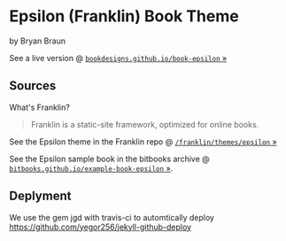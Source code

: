 # Epsilon (Franklin) Book Theme

by Bryan Braun


See a live version @ [`bookdesigns.github.io/book-epsilon` »](http://bookdesigns.github.io/book-epsilon)



## Sources

What's Franklin?

> Franklin is a static-site framework, optimized for online books.

See the Epsilon theme in the Franklin repo @ [`/franklin/themes/epsilon` »](https://github.com/bryanbraun/franklin/tree/master/source/themes/epsilon)

See the Epsilon sample book in the bitbooks archive @ [`bitbooks.github.io/example-book-epsilon` »](http://bitbooks.github.io/example-book-epsilon).


## Deplyment
We use the gem jgd with travis-ci to automtically deploy
https://github.com/yegor256/jekyll-github-deploy

